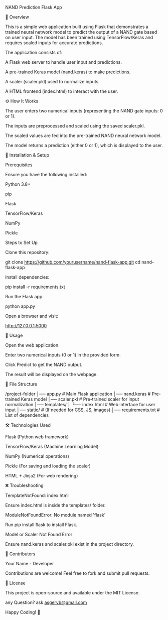 NAND Prediction Flask App

📌 Overview

This is a simple web application built using Flask that demonstrates a trained neural network model to predict the output of a NAND gate based on user input. The model has been trained using TensorFlow/Keras and requires scaled inputs for accurate predictions.

The application consists of:

A Flask web server to handle user input and predictions.

A pre-trained Keras model (nand.keras) to make predictions.

A scaler (scaler.pkl) used to normalize inputs.

A HTML frontend (index.html) to interact with the user.

⚙️ How It Works

The user enters two numerical inputs (representing the NAND gate inputs: 0 or 1).

The inputs are preprocessed and scaled using the saved scaler.pkl.

The scaled values are fed into the pre-trained NAND neural network model.

The model returns a prediction (either 0 or 1), which is displayed to the user.

🚀 Installation & Setup

Prerequisites

Ensure you have the following installed:

Python 3.8+

pip

Flask

TensorFlow/Keras

NumPy

Pickle

Steps to Set Up

Clone this repository:

git clone https://github.com/yourusername/nand-flask-app.git
cd nand-flask-app

Install dependencies:

pip install -r requirements.txt

Run the Flask app:

python app.py

Open a browser and visit:

http://127.0.0.1:5000

🎯 Usage

Open the web application.

Enter two numerical inputs (0 or 1) in the provided form.

Click Predict to get the NAND output.

The result will be displayed on the webpage.

📁 File Structure

/project-folder
│── app.py           # Main Flask application
│── nand.keras       # Pre-trained Keras model
│── scaler.pkl       # Pre-trained scaler for input normalization
│── templates/
│   └── index.html   # Web interface for user input
│── static/          # (If needed for CSS, JS, images)
│── requirements.txt # List of dependencies

🛠️ Technologies Used

Flask (Python web framework)

TensorFlow/Keras (Machine Learning Model)

NumPy (Numerical operations)

Pickle (For saving and loading the scaler)

HTML + Jinja2 (For web rendering)

❌ Troubleshooting

TemplateNotFound: index.html

Ensure index.html is inside the templates/ folder.

ModuleNotFoundError: No module named 'flask'

Run pip install flask to install Flask.

Model or Scaler Not Found Error

Ensure nand.keras and scaler.pkl exist in the project directory.

👥 Contributors

Your Name - Developer

Contributions are welcome! Feel free to fork and submit pull requests.

📜 License

This project is open-source and available under the MIT License.

any Question? ask asgervb@gmail.com

Happy Coding! 🚀
